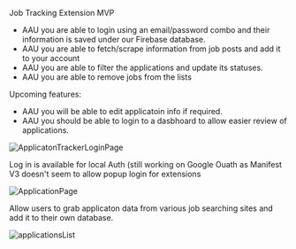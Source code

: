 Job Tracking Extension MVP

<ul>
  
  <li> AAU you are able to login using an email/password combo and their information is saved under our Firebase database. </li>
  <li> AAU you are able to fetch/scrape information from job posts and add it to your account </li>
  <li> AAU you are able to filter the applications and update its statuses. </li>
  <li> AAU you are able to remove jobs from the lists</li>
  
 </ul>
 
 Upcoming features:
 
<ul> 
  <li> AAU you will be able to edit applicatoin info if required. </li>
  <li> AAU you should be able to login to a dasbhoard to allow easier review of applications. </li>
</ul>

![ApplicatonTrackerLoginPage](https://user-images.githubusercontent.com/25205819/193949831-70b7599c-89bc-4ad9-a134-5d62f710bfdb.png)

Log in is available for local Auth (still working on Google Ouath as Manifest V3 doesn't seem to allow popup login for extensions

![ApplicationPage](https://user-images.githubusercontent.com/25205819/193949929-e741fa3c-7ebe-499a-985a-0e6fe9a4420c.png)

Allow users to grab applicaton data from various job searching sites and add it to their own database. 

![applicationsList](https://user-images.githubusercontent.com/25205819/193949990-5d2cc40b-8366-4c8f-bf14-2c7b811cf73a.png)
